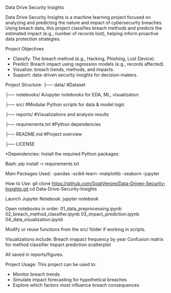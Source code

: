  Data Drive Security Insights

Data Drive Security Insights is a machine learning project focused on analyzing and predicting the nature and impact of cybersecurity breaches. Using breach data, this project classifies breach methods and predicts the estimated impact (e.g., number of records lost), helping inform proactive data protection strategies.

Project Objectives

- Classify: The breach method (e.g., Hacking, Phishing, Lost Device).
- Predict: Breach impact using regression models (e.g., records affected).
- Visualize: breach trends, methods, and impacts.
- Support:  data-driven security insights for decision-makers.

Project Structure:
├── data/             #Dataset 

├── notebooks/        #Jupyter notebooks for EDA, ML, visualization

├── src/              #Modular Python scripts for data & model logic

├── reports/          #Visualizations and analysis results

├── requirements.txt  #Python dependencies

├── README.md         #Project overview 

├── LICENSE 


*Dependencies:
Install the required Python packages:

Bash: 
pip install -r requirements.txt

Main Packages Used:
-pandas
-scikit-learn
-matplotlib
-seaborn
-jupyter

How to Use: 
git clone https://github.com/GoatVenom/Data-Driven-Security-Insights.git
cd Data-Drive-Security-Insights


Launch Jupyter Notebook:
jupyter notebook

Open notebooks in order:
01_data_preprocessing.ipynb
02_breach_method_classifier.ipynb
03_impact_prediction.ipynb
04_data_visualization.ipynb

Modify or reuse functions from the src/ folder if working in scripts.

Visualizations include:
Breach imapact frequency by year
Confusion matrix for method classifier
Impact prediction scatterplot

All saved in reports/figures.

Project Usage:
This project can be used to:
* Monitor breach trends
* Simulate impact forecasting for hypothetical breaches
* Explore which factors most influence breach consequences
